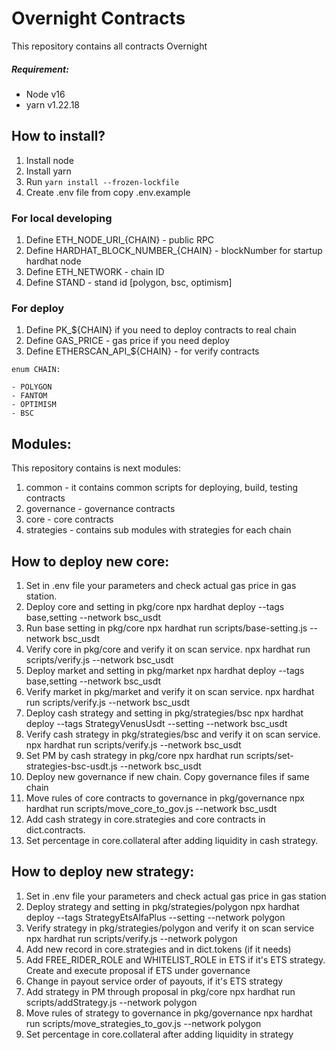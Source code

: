# Overnight Contracts

This repository contains all contracts Overnight

##### Requirement:

- Node v16
- yarn v1.22.18

## How to install?

1. Install node 
2. Install yarn
3. Run `yarn install --frozen-lockfile`
4. Create .env file from copy .env.example

### For local developing

1. Define ETH_NODE_URI_{CHAIN} - public RPC
2. Define HARDHAT_BLOCK_NUMBER_{CHAIN} - blockNumber for startup hardhat node
3. Define ETH_NETWORK - chain ID 
4. Define STAND - stand id [polygon, bsc, optimism]

### For deploy

1. Define PK_${CHAIN} if you need to deploy contracts to real chain
2. Define GAS_PRICE - gas price if you need deploy
3. Define ETHERSCAN_API_${CHAIN} - for verify contracts

 
```
enum CHAIN:

- POLYGON
- FANTOM
- OPTIMISM
- BSC

```


## Modules:

This repository contains is next modules:

1) common - it contains common scripts for deploying, build, testing contracts
2) governance - governance contracts
3) core - core contracts 
4) strategies - contains sub modules with strategies for each chain

## How to deploy new core:

1. Set in .env file your parameters and check actual gas price in gas station.
2. Deploy core and setting in pkg/core
   npx hardhat deploy --tags base,setting --network bsc_usdt
3. Run base setting in pkg/core
   npx hardhat run scripts/base-setting.js --network bsc_usdt
4. Verify core in pkg/core and verify it on scan service.
   npx hardhat run scripts/verify.js --network bsc_usdt
5. Deploy market and setting in pkg/market
   npx hardhat deploy --tags base,setting --network bsc_usdt
6. Verify market in pkg/market and verify it on scan service.
   npx hardhat run scripts/verify.js --network bsc_usdt
7. Deploy cash strategy and setting in pkg/strategies/bsc
   npx hardhat deploy --tags StrategyVenusUsdt --setting --network bsc_usdt
8. Verify cash strategy in pkg/strategies/bsc and verify it on scan service.
   npx hardhat run scripts/verify.js --network bsc_usdt
9. Set PM by cash strategy in pkg/core
   npx hardhat run scripts/set-strategies-bsc-usdt.js --network bsc_usdt
10. Deploy new governance if new chain. Copy governance files if same chain
11. Move rules of core contracts to governance in pkg/governance
    npx hardhat run scripts/move_core_to_gov.js --network bsc_usdt
12. Add cash strategy in core.strategies and core contracts in dict.contracts.
13. Set percentage in core.collateral after adding liquidity in cash strategy.

## How to deploy new strategy:

1. Set in .env file your parameters and check actual gas price in gas station
2. Deploy strategy and setting in pkg/strategies/polygon
   npx hardhat deploy --tags StrategyEtsAlfaPlus --setting --network polygon
3. Verify strategy in pkg/strategies/polygon and verify it on scan service
   npx hardhat run scripts/verify.js --network polygon
4. Add new record in core.strategies and in dict.tokens (if it needs)
5. Add FREE_RIDER_ROLE and WHITELIST_ROLE in ETS if it's ETS strategy. Create and execute proposal if ETS under governance
6. Change in payout service order of payouts, if it's ETS strategy
7. Add strategy in PM through proposal in pkg/core
   npx hardhat run scripts/addStrategy.js --network polygon
8. Move rules of strategy to governance in pkg/governance
   npx hardhat run scripts/move_strategies_to_gov.js --network polygon
9. Set percentage in core.collateral after adding liquidity in strategy

